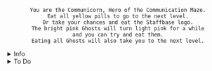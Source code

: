 <div style="text-align: center;">

```
You are the Communicorn, Hero of the Communication Maze.
Eat all yellow pills to go to the next level.
Or take your chances and eat the Staffbase logo.
The bright pink Ghosts will turn light pink for a while
and you can try and eat them.
Eating all Ghosts will also take you to the next level.
```
</div>
<details>
<summary>Info</summary>
Use A,S,W,D or the arrow keys to control the Unicorn.<br>
There are 3 types of Ghosts with slightly different movement behaviour.<br>
At the first level, 2 random Ghosts will spawn.<br>
Each next level an extra Ghost will spawn.
</details>
<details>
<summary>To Do</summary>
* Add touch controls <br>
* Add info screen + toggle button "?"<br>
* Add a leaderboard. Sort by highest level and lowest death count.<br>
* Changes: Score!!!! Points will be tied to the amount of yellow points eaten.<br>
    Change when a ghost is eaten, respawn a new ghost, and add +1  to variable ghosts eaten.<br>
    Score (in a variable?) is calculated through: yellowPills eaten + ghosts eaten * 200<br>
    next level condition all ghosts eaten will be removed.<br>
* After death, a screen will be shown with your final score, <br>
and it could be added what place in the score list that is.
* Live/Death system needs to be changed to have X amount of lives before final death.<br>
</details>